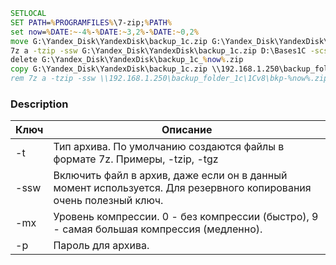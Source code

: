 ```cmd
SETLOCAL
SET PATH=%PROGRAMFILES%\7-zip;%PATH%
set now=%DATE:~-4%-%DATE:~3,2%-%DATE:~0,2%
move G:\Yandex_Disk\YandexDisk\backup_1c.zip G:\Yandex_Disk\YandexDisk\backup_1c_%now%.zip
7z a -tzip -ssw G:\Yandex_Disk\YandexDisk\backup_1c.zip D:\Bases1C -scsWIN
delete G:\Yandex_Disk\YandexDisk\backup_1c_%now%.zip
copy G:\Yandex_Disk\YandexDisk\backup_1c.zip \\192.168.1.250\backup_folder_1c\1Cv8\bkp-%now%.zip
rem 7z a -tzip -ssw \\192.168.1.250\backup_folder_1c\1Cv8\bkp-%now%.zip D:\Bases1C -scsWIN
```


### Description

|Ключ|Описание|
| -| - |
| -t |	Тип архива. По умолчанию создаются файлы в формате 7z. Примеры, -tzip, -tgz|
| -ssw |	Включить файл в архив, даже если он в данный момент используется. Для резервного копирования очень полезный ключ.|
| -mx |	Уровень компрессии. 0 - без компрессии (быстро), 9 - самая большая компрессия (медленно).|
| -p |	Пароль для архива.|